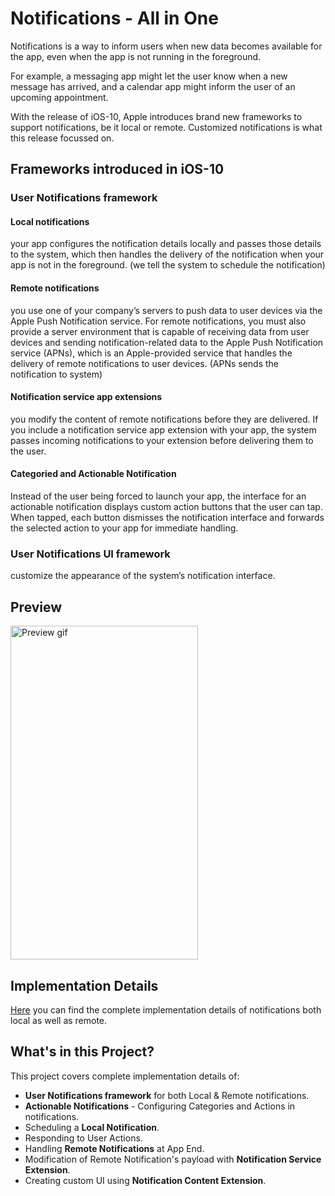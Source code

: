 # Notifications - All in One

Notifications is a way to inform users when new data becomes available for the app, even when the app is not running in the foreground.

For example, a messaging app might let the user know when a new message has arrived, and a calendar app might inform the user of an upcoming appointment.

With the release of iOS-10, Apple introduces brand new frameworks to support notifications, be it local or remote. Customized notifications is what this release focussed on.

## Frameworks introduced in iOS-10

### User Notifications framework

#### Local notifications

your app configures the notification details locally and passes those details to the system, which then handles the delivery of the notification when your app is not in the foreground. (we tell the system to schedule the notification)

#### Remote notifications

you use one of your company’s servers to push data to user devices via the Apple Push Notification service. For remote notifications, you must also provide a server environment that is capable of receiving data from user devices and sending notification-related data to the Apple Push Notification service (APNs), which is an Apple-provided service that handles the delivery of remote notifications to user devices. (APNs sends the notification to system)

#### Notification service app extensions

you modify the content of remote notifications before they are delivered. If you include a notification service app extension with your app, the system passes incoming notifications to your extension before delivering them to the user.

#### Categoried and Actionable Notification

Instead of the user being forced to launch your app, the interface for an actionable notification displays custom action buttons that the user can tap. When tapped, each button dismisses the notification interface and forwards the selected action to your app for immediate handling. 

### User Notifications UI framework 
customize the appearance of the system’s notification interface.

## Preview
<img src="https://github.com/pgpt10/RichNotificationSample/blob/master/Demo.gif"  width='300' height='534' alt="Preview gif">

## Implementation Details

<a href="https://medium.freecodecamp.org/ios-10-notifications-inshorts-all-in-one-ad727e03983a">Here</a> you can find the complete implementation details of notifications both local as well as remote.

## What's in this Project?

This project covers complete implementation details of:

- <b>User Notifications framework</b> for both Local & Remote notifications.
- <b>Actionable Notifications</b> - Configuring Categories and Actions in notifications.
- Scheduling a <b>Local Notification</b>.
- Responding to User Actions.
- Handling <b>Remote Notifications</b> at App End.
- Modification of Remote Notification's payload with <b>Notification Service Extension</b>.
- Creating custom UI using <b>Notification Content Extension</b>.






